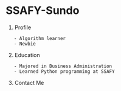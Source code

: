 # SSAFY-Sundo
1. Profile
```
   - Algorithm learner
   - Newbie
```
2. Education
```
   - Majored in Business Administration
   - Learned Python programming at SSAFY
```
3. Contact Me
```
```   
